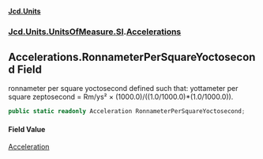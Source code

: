 #### [Jcd.Units](index 'index')
### [Jcd.Units.UnitsOfMeasure.SI](Jcd.Units.UnitsOfMeasure.SI 'Jcd.Units.UnitsOfMeasure.SI').[Accelerations](Accelerations 'Jcd.Units.UnitsOfMeasure.SI.Accelerations')

## Accelerations.RonnameterPerSquareYoctosecond Field

ronnameter per square yoctosecond defined such that: yottameter per square zeptosecond = Rm/ys² ×
(1000.0)/((1.0/1000.0)*(1.0/1000.0)).

```csharp
public static readonly Acceleration RonnameterPerSquareYoctosecond;
```

#### Field Value
[Acceleration](Acceleration 'Jcd.Units.UnitTypes.Acceleration')